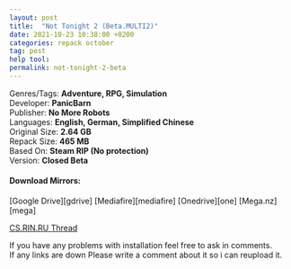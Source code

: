 ```yaml
---
layout: post
title:  "Not Tonight 2 (Beta.MULTI2)"
date: 2021-10-23 10:38:00 +0200
categories: repack october
tag: post
help tool:                                                                                               |
permalink: not-tonight-2-beta
---
```

Genres/Tags: **Adventure, RPG, Simulation**                                                                                      
Developer: **PanicBarn**                                                                            
Publisher: **No More Robots**                                                                             
Languages: **English, German, Simplified Chinese**                                                               
Original Size: **2.64 GB**                                                                           
Repack Size: **465 MB**                                                                                          
Based On: **Steam RIP (No protection)**                                                                                 
Version: **Closed Beta**                                                                

<h4><b>Download Mirrors:</b></h4>                                                                              
[Google Drive][gdrive]                                                                                 
[Mediafire][mediafire]                                                                                   
[Onedrive][one]                                                                                
[Mega.nz][mega] 

[CS.RIN.RU Thread][rin]

If you have any problems with installation feel free to ask in comments.                                  
If any links are down Please write a comment about it so i can reupload it.


[rin]: https://cs.rin.ru/forum/viewtopic.php?f=10&t=115122
[mediafire]: https://www.mediafire.com/file/ichopqr1gqj3n3h/Not.Tonight.2.Beta.Repack-Comrade.Medic.rar/file
[one]: https://drive.google.com/file/d/1AkFlEw0oFjaiZSFjyQoPJ31dKdePF0oS/view?usp=sharing
[gdrive]: https://1drv.ms/u/s!At0hqC-7hhCuaSYHjkf55WcmLC4?e=wSYrWI
[mega]: https://mega.nz/file/Nv5kQADK#HWM954nQNMBTPTIMNE6-g_qXuDA6tqPt1X7xCXy8kg0